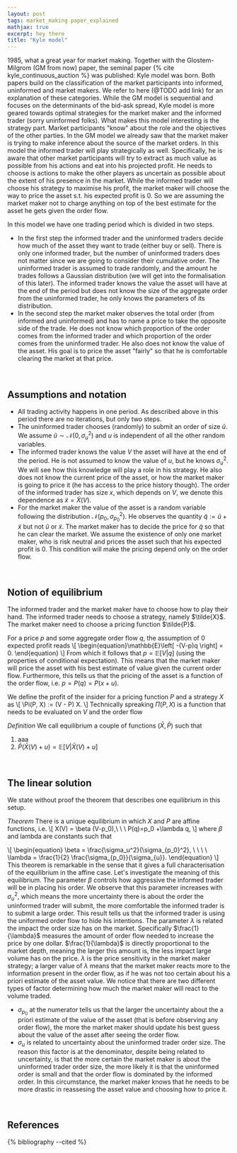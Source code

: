 ```yaml
---
layout: post
tags: market_making paper_explained
mathjax: true
excerpt: hey there
title: "Kyle model"
---
```



1985, what a great year for market making. Together with the Glostem-Milgrom (GM from now) paper, the seminal paper {% cite kyle_continuous_auction %} was published: Kyle model was born. 
Both papers build on the classification of the market participants into informed, uninformed and market makers. We refer to  here (@TODO add link) for an explanation of these categories. While the GM model is sequential and focuses on the determinants of the bid-ask spread, Kyle model is more geared towards optimal strategies for the market maker and the informed trader (sorry uninformed folks). 
What makes this model interesting is the strategy part. Market participants "know" about the role and the objectives of the other parties. In the GM model we already saw that the market maker is trying to make inference about the source of the market orders. In this model the informed trader will play strategically as well. Specifically, he is aware that other market participants will try to extract as much value as possible from his actions and eat into his projected profit. He needs to choose is actions to make the other players as uncertain as possible about the extent of his presence in the market. 
While the informed trader will choose his strategy to maximise his profit, the market maker will choose the way to price the asset s.t. his expected profit is $0$. So we are assuming the market maker not to charge anything on top of the best estimate for the asset he gets given the order flow.

In this model we have one trading period which is divided in two steps. 

- In the first step the informed trader and the uninformed traders decide how much of the asset they want to trade (either buy or sell). There is only one informed trader, but the number of  uninformed traders does not matter since we are going to consider their cumulative order. The uninformed trader is assumed to trade randomly, and the amount he trades follows a Gaussian distribution (we will get into the formalisation of this later). The informed trader knows the value the asset will have at the end of the period but does not know the size of the aggregate order from the uninformed trader, he only knows the parameters of its distribution. 
- In the second step the market maker observes the total order (from informed and uninformed) and has to name a price to take the opposite side of the trade. He does not know which proportion of the order comes from the informed trader and which proportion of the order comes from the uninformed trader.  He also does not know the value of the asset. His goal is to price the asset "fairly" so that he is comfortable clearing the market at that price. 

<br>  

<h2>
  Assumptions and notation
</h2>

- All trading activity happens in one period. As described above in this period there are no iterations, but only two steps.
- The uninformed trader chooses (randomly) to submit an order of size $\tilde{u}$. We assume $\tilde{u}\sim\mathcal{N}(0, \sigma^2_u)$ and $u$ is independent of all the other random variables.
- The informed trader knows the value $V$ the asset will have at the end of the period. He is not assumed to know the value of $u$, but he knows $\sigma^2_u$. We will see how this knowledge will play a role in his strategy. He also does not know the current price of the asset, or how the market maker is going to price it (he has access to the price history though). The order of the informed trader has size $x$, which depends on $V$, we denote this dependence as $\tilde{x}=\tilde{X}\left(V\right)$.
- For the market maker the value of the asset is a random variable following the distribution $\mathcal{N}(p_0, \sigma^2_{p_0})$. 
  He observes the quantity $\tilde{q}:=\tilde{u}+\tilde{x}$ but not $\tilde{u}$ or $\tilde{x}$. The market maker has to decide the price for $\tilde{q}$ so that he can clear the market. We assume the existence of only one market maker, who is risk neutral and prices the asset such that his expected profit is $0$. This condition will make the pricing depend only on the order flow.

<br>  


<h2>
  Notion of equilibrium
</h2>
The informed trader and the market maker have to choose how to play their hand. The informed trader needs to choose a strategy, namely $\tilde{X}$. The market maker need to choose a pricing function $\tilde{P}$.

For a price $p$ and some aggregate order flow $q$, the assumption of $0$ expected profit reads
\\[
\begin{equation}\mathbb{E}\left[ -(V-p)q \right] = 0. \end{equation}
\\]
From which it follows that $p=\mathbb{E}\left[V\vert q\right]$ (using the properties of conditional expectation). This means that the market maker will price the asset with his best estimate of value given the current order flow. Furthermore, this tells us that the pricing of the asset is a function of the order flow, i.e. $p=P(q)=P(x+u)$.

We define the profit of the insider for a pricing function $P$ and a strategy $X$ as 
\\[
\Pi(P, X) := (V - P) X.
\\]
Technically spreaking $\Pi\left(P, X\right)$ is a function that needs to be evaluated on $V$ and the order flow

*Definition* We call equilibrium a couple of functions $(\bar{X}, \bar{P})$ such that 

1. aaa
2. $\bar{P}\left(\bar{X}\left(V\right)+u\right)=\mathbb{E}[V\vert \bar{X}(V)+u]$


<br>  


<h2>
  The linear solution
</h2>
We state without proof the theorem that describes one equilibrium in this setup.

*Theorem* There is a unique equilibrium in which $X$ and $P$ are affine functions, i.e.
\\[
X(V) = \beta (V-p_0),\ \ \ P(q)=p_0 +\lambda q,
\\]
where $\beta$ and lambda are constants such that 

\\[
  \begin{equation}
    \beta = \frac{\sigma_u^2}{\sigma_{p_0}^2}, \ \ \ \ \lambda = \frac{1}{2} \frac{\sigma_{p_0}}{\sigma_{u}}.
  \end{equation}
\\]
This theorem is remarkable in the sense that it gives a full characterisation of the equilibrium in the affine case. 
Let's investigate the meaning of this equilibrium. 
The parameter $\beta$ controls how aggressive the informed trader will be in placing his order. We observe that this parameter increases with $\sigma_u^2$, which means the more uncertainty there is about the order the uninformed trader will submit, the more comfortable the informed trader is to submit a large order. This result tells us that the informed trader is using the uniformed order flow to hide his intentions.
The parameter $\lambda$ is related the impact the order size has on the market. Specifically  $\frac{1}{\lambda}$ measures the amount of order flow needed to increase the price by one dollar. $\frac{1}{\lambda}$ is directly proportional to the market depth, meaning the larger this amount is, the less impact large volume has on the price. $\lambda$ is the price sensitivity in the market maker strategy; a larger value of $\lambda$ means that the market maker reacts more to the information present in the order flow, as if he was not too certain about his a priori estimate of the asset value.
We notice that there are two different types of factor determining how much the market maker will react to the volume traded. 

- $\sigma_{p_0}$ at the numerator tells us that the larger the uncertainty about the a priori estimate of the value of the asset (that is before observing any order flow), the more the market maker should update his best guess about the value of the asset after seeing the order flow. 
- $\sigma_{u}$ is related to uncertainty about the uninformed trader order size. The reason this factor is at the denominator, despite being related to uncertainty, is that the more certain the market maker is about the uninformed trader order size, the more likely it is that the uninformed order is small and that the order flow is dominated by the informed order. In this circumstance, the market maker knows that he needs to be more drastic in reassesing the asset value and choosing how to price it.

<br>  

## References
{% bibliography --cited %}
